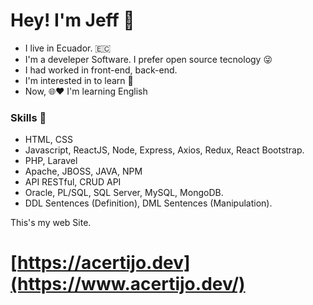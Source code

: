 # Hey! I'm Jeff 👋


-    I live in Ecuador. 🇪🇨
-    I'm a develeper Software. I prefer open source tecnology 😜
-    I had worked in front-end, back-end. 
-    I'm interested in to learn 👀
-    Now, 🌐❤️ I'm learning English 


### Skills 📌
-    HTML, CSS
-    Javascript, ReactJS, Node, Express, Axios, Redux, React Bootstrap.
-    PHP, Laravel
-    Apache, JBOSS, JAVA, NPM
-    API RESTful, CRUD API
-    Oracle, PL/SQL, SQL Server, MySQL, MongoDB.
-    DDL Sentences (Definition), DML Sentences (Manipulation).


This's my web Site.
# [https://acertijo.dev](https://www.acertijo.dev/)



<!---
jjmirandaa86/jjmirandaa86 is a ✨ special ✨ repository because its `README.md` (this file) appears on your GitHub profile.
You can click the Preview link to take a look at your changes.
--->
